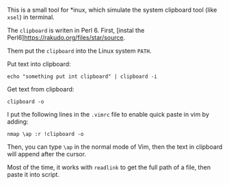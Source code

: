 This is a small tool for *inux, which simulate the system clipboard tool (like `xsel`) in terminal.

The `clipboard` is writen in Perl 6. First, [instal the Perl6]<https://rakudo.org/files/star/source>.

Them put the `clipboard` into the Linux system `PATH`.

Put text into clipboard:
```
echo "something put int clipboard" | clipboard -i
```

Get text from clipboard:
```
clipboard -o
```


I put the following lines in the `.vimrc` file to enable quick paste in vim by adding:
```
nmap \ap :r !clipboard -o
```
Then, you can type `\ap` in the normal mode of Vim, then the text in clipboard will append after the cursor.

Most of the time, it works with `readlink` to get the full path of a file, then paste it into script.

